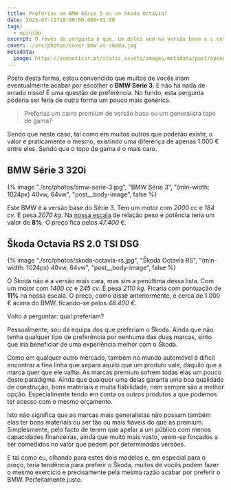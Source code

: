 ```yaml
---
title: Preferias um BMW Série 3 ou um Škoda Octavia?
date: 2023-07-11T18:00:00.000+01:00
tags:
  - opinião
excerpt: O revés da pergunta é que, um deles vem na versão base e o outro é do mais equipado que se pode encontrar. E o preço não seria uma questão, uma vez que ambos custam sensivelmente o mesmo.
cover: ./src/photos/cover-bmw-vs-skoda.jpg
metadata:
  image: https://semanticar.pt/static_assets/images/metadata/post/opengraph-bmw-vs-skoda.jpg
---
```

Posto desta forma, estou convencido que muitos de vocês iriam eventualmente acabar por escolher o **BMW Série 3**. E não há nada de errado nisso! É uma questão de preferência. No fundo, esta pergunta poderia ser feita de outra forma um pouco mais genérica.

> Preferias um carro premium de versão base ou um generalista topo de gama?

Sendo que neste caso, tal como em muitos outros que poderão existir, o valor é praticamente o mesmo, existindo uma diferença de apenas 1.000 € entre eles. Sendo que o topo de gama é o mais caro.

## BMW Série 3 320i
{% image
  "./src/photos/bmw-serie-3.jpg",
  "BMW Série 3",
  "(min-width: 1024px) 40vw, 64vw",
  "post__body-image",
  false
%}

Este BMW é a versão base do Série 3. Tem um motor com *2000 cc* e *184 cv*. E pesa *2070 kg*. Na [nossa escala](/opiniao/a-metrica-0-100-kmh-diz-muito-pouco-sobre-um-carro/) de relação peso e potência teria um valor de **8%**. O preço fica pelos *47.400 €*.

## Škoda Octavia RS 2.0 TSI DSG
{% image
  "./src/photos/skoda-octavia-rs.jpg",
  "Škoda Octavia RS",
  "(min-width: 1024px) 40vw, 64vw",
  "post__body-image",
  false
%}

O Škoda não é a versão mais cara, mas sim a penúltima dessa lista. Com um motor com *1400 cc* e *245 cv*. E pesa *2110 kg*. Ficaria com pontuação de **11%** na nossa escala. O preço, como disse anteriormente, é cerca de 1.000 € acima do BMW, ficando-se pelos *48.400 €*.

Volto a perguntar: qual preferiam?

Pessoalmente, sou da equipa dos que preferiam o Škoda. Ainda que não tenha qualquer tipo de preferência por nenhuma das duas marcas, sinto que iria beneficiar de uma experiência melhor com o Škoda.

Como em qualquer outro mercado, também no mundo automóvel é difícil encontrar a fina linha que separa aquilo que um produto vale, daquilo que a marca quer que ele valha. As marcas premium sofrem todas elas um pouco deste paradigma. Ainda que qualquer uma delas garanta uma boa qualidade de construção, bons materiais e muita fiabilidade, nem sempre são a melhor opção. Especialmente tendo em conta os outros produtos a que podemos ter acesso com o mesmo orçamento.

Isto não significa que as marcas mais generalistas não possam também elas ter bons materiais ou ser tão ou mais fiáveis do que as premium. Simplesmente, pelo facto de terem que apelar a um público com menos capacidades financeiras, ainda que muito mais vasto, veem-se forçados a ser comedidos no valor que pedem por determinadas versões.

E tal como eu, olhando para estes dois modelos e, em especial para o preço, teria tendência para preferir o Škoda, muitos de vocês podem fazer o mesmo exercício e precisamente pela mesma razão acabar por preferir o BMW. Perfeitamente justo.
